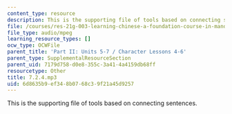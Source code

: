 ```yaml
---
content_type: resource
description: This is the supporting file of tools based on connecting sentences.
file: /courses/res-21g-003-learning-chinese-a-foundation-course-in-mandarin-spring-2011/6d8635b9ef348b0768c39f21a45d9257_7.2.4.mp3
file_type: audio/mpeg
learning_resource_types: []
ocw_type: OCWFile
parent_title: 'Part II: Units 5-7 / Character Lessons 4-6'
parent_type: SupplementalResourceSection
parent_uid: 7179d758-d0e8-355c-3a41-4a4159db68ff
resourcetype: Other
title: 7.2.4.mp3
uid: 6d8635b9-ef34-8b07-68c3-9f21a45d9257
---
```

This is the supporting file of tools based on connecting sentences.

